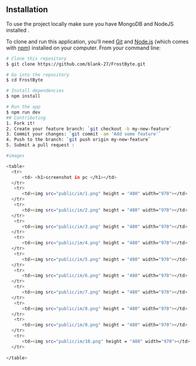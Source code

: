 ## Installation
To use the project locally make sure you have MongoDB and NodeJS installed .

To clone and run this application, you'll need [Git](https://git-scm.com) and [Node.js](https://nodejs.org/en/download/) (which comes with [npm](http://npmjs.com)) installed on your computer. From your command line:

```bash
# Clone this repository
$ git clone https://github.com/blank-27/FrostByte.git

# Go into the repository
$ cd FrostByte

# Install dependencies
$ npm install

# Run the app
$ npm run dev
## Contributing
1. Fork it!
2. Create your feature branch: `git checkout -b my-new-feature`
3. Commit your changes: `git commit -am 'Add some feature'`
4. Push to the branch: `git push origin my-new-feature`
5. Submit a pull request :

#images

<table>
  <tr>
      <td> <h1>screenshot in pc </h1></td>
  </tr>
   <tr>
      <td><img src="public/im/1.png" height = "480" width="970"></td>
  </tr>
   <tr>
      <td><img src="public/im/2.png" height = "480" width="970"></td>
  </tr>
   <tr>
      <td><img src="public/im/3.png" height = "480" width="970"></td>
  </tr>
   <tr>
      <td><img src="public/im/4.png" height = "480" width="970"></td>
  </tr>
   <tr>
      <td><img src="public/im/5.png" height = "480" width="970"></td>
  </tr>
   <tr>
      <td><img src="public/im/6.png" height = "480" width="970"></td>
  </tr>
   <tr>
      <td><img src="public/im/7.png" height = "480" width="970"></td>
  </tr>
   <tr>
      <td><img src="public/im/8.png" height = "480" width="970"></td>
  </tr>
   <tr>
      <td><img src="public/im/8.png" height = "480" width="970"></td>
  </tr>
   <tr>
      <td><img src="public/im/10.png" height = "480" width="970"></td>
  </tr>
 
</table>

